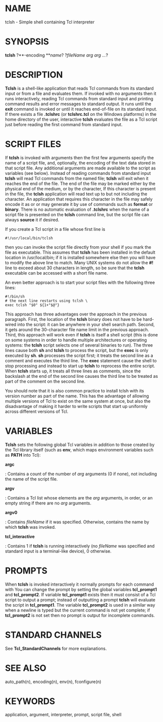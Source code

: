 # NAME

tclsh - Simple shell containing Tcl interpreter

# SYNOPSIS

**tclsh** ?**-encoding ***name*? ?*fileName arg arg \...*?

# DESCRIPTION

**Tclsh** is a shell-like application that reads Tcl commands from its
standard input or from a file and evaluates them. If invoked with no
arguments then it runs interactively, reading Tcl commands from standard
input and printing command results and error messages to standard
output. It runs until the **exit** command is invoked or until it
reaches end-of-file on its standard input. If there exists a file
**.tclshrc** (or **tclshrc.tcl** on the Windows platforms) in the home
directory of the user, interactive **tclsh** evaluates the file as a Tcl
script just before reading the first command from standard input.

# SCRIPT FILES

If **tclsh** is invoked with arguments then the first few arguments
specify the name of a script file, and, optionally, the encoding of the
text data stored in that script file. Any additional arguments are made
available to the script as variables (see below). Instead of reading
commands from standard input **tclsh** will read Tcl commands from the
named file; **tclsh** will exit when it reaches the end of the file. The
end of the file may be marked either by the physical end of the medium,
or by the character, If this character is present in the file, the
**tclsh** application will read text up to but not including the
character. An application that requires this character in the file may
safely encode it as or or may generate it by use of commands such as
**format** or **binary**. There is no automatic evaluation of
**.tclshrc** when the name of a script file is presented on the
**tclsh** command line, but the script file can always **source** it if
desired.

If you create a Tcl script in a file whose first line is

    #!/usr/local/bin/tclsh

then you can invoke the script file directly from your shell if you mark
the file as executable. This assumes that **tclsh** has been installed
in the default location in /usr/local/bin; if it is installed somewhere
else then you will have to modify the above line to match. Many UNIX
systems do not allow the **#!** line to exceed about 30 characters in
length, so be sure that the **tclsh** executable can be accessed with a
short file name.

An even better approach is to start your script files with the following
three lines:

    #!/bin/sh
    # the next line restarts using tclsh \
    exec tclsh "$0" ${1+"$@"}

This approach has three advantages over the approach in the previous
paragraph. First, the location of the **tclsh** binary does not have to
be hard-wired into the script: it can be anywhere in your shell search
path. Second, it gets around the 30-character file name limit in the
previous approach. Third, this approach will work even if **tclsh** is
itself a shell script (this is done on some systems in order to handle
multiple architectures or operating systems: the **tclsh** script
selects one of several binaries to run). The three lines cause both
**sh** and **tclsh** to process the script, but the **exec** is only
executed by **sh**. **sh** processes the script first; it treats the
second line as a comment and executes the third line. The **exec**
statement cause the shell to stop processing and instead to start up
**tclsh** to reprocess the entire script. When **tclsh** starts up, it
treats all three lines as comments, since the backslash at the end of
the second line causes the third line to be treated as part of the
comment on the second line.

You should note that it is also common practice to install tclsh with
its version number as part of the name. This has the advantage of
allowing multiple versions of Tcl to exist on the same system at once,
but also the disadvantage of making it harder to write scripts that
start up uniformly across different versions of Tcl.

# VARIABLES

**Tclsh** sets the following global Tcl variables in addition to those
created by the Tcl library itself (such as **env**, which maps
environment variables such as **PATH** into Tcl):

**argc**

:   Contains a count of the number of *arg* arguments (0 if none), not
    including the name of the script file.

**argv**

:   Contains a Tcl list whose elements are the *arg* arguments, in
    order, or an empty string if there are no *arg* arguments.

**argv0**

:   Contains *fileName* if it was specified. Otherwise, contains the
    name by which **tclsh** was invoked.

**tcl_interactive**

:   Contains 1 if **tclsh** is running interactively (no *fileName* was
    specified and standard input is a terminal-like device), 0
    otherwise.

# PROMPTS

When **tclsh** is invoked interactively it normally prompts for each
command with You can change the prompt by setting the global variables
**tcl_prompt1** and **tcl_prompt2**. If variable **tcl_prompt1** exists
then it must consist of a Tcl script to output a prompt; instead of
outputting a prompt **tclsh** will evaluate the script in
**tcl_prompt1**. The variable **tcl_prompt2** is used in a similar way
when a newline is typed but the current command is not yet complete; if
**tcl_prompt2** is not set then no prompt is output for incomplete
commands.

# STANDARD CHANNELS

See **Tcl_StandardChannels** for more explanations.

# SEE ALSO

auto_path(n), encoding(n), env(n), fconfigure(n)

# KEYWORDS

application, argument, interpreter, prompt, script file, shell

<!---
Copyright (c) 1993 The Regents of the University of California
Copyright (c) 1994-1996 Sun Microsystems, Inc
-->

